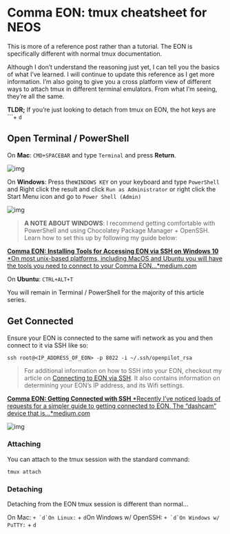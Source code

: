 # Comma EON: tmux cheatsheet for NEOS

This is more of a reference post rather than a tutorial.
The EON is specifically different with normal tmux documentation.

Although I don’t understand the reasoning just yet, I can tell you the basics of what I’ve learned. I will continue to update this reference as I get more information. I’m also going to give you a cross platform view of different ways to attach tmux in different terminal emulators. From what I’m seeing, they’re all the same.

**TLDR;**
If you’re just looking to detach from tmux on EON, the hot keys are ```+ `d`

## Open Terminal / PowerShell

On **Mac**: `CMD+SPACEBAR` and type `Terminal` and press **Return**.

![img](https://cdn-images-1.medium.com/max/800/1*ZyRv0BkXaGwYjXkR2WdWuQ.gif)

On **Windows**: Press the`WINDOWS KEY` on your keyboard and type `PowerShell` and Right click the result and click `Run as Administrator` or right click the Start Menu icon and go to `Power Shell (Admin)`

![img](https://cdn-images-1.medium.com/max/800/1*xZRlRe01VE-CW9mvj3G5oQ.gif)

> **A NOTE ABOUT WINDOWS**:
> I recommend getting comfortable with PowerShell and using Chocolatey Package Manager + OpenSSH. 
> Learn how to set this up by following my guide below:

[**Comma EON: Installing Tools for Accessing EON via SSH on Windows 10**
*On most unix-based platforms, including MacOS and Ubuntu you will have the tools you need to connect to your Comma EON…*medium.com](https://medium.com/@jfrux/comma-eon-installing-tools-for-accessing-eon-via-ssh-on-windows-d8eb1ba7e7e5)

On **Ubuntu**: `CTRL+ALT+T`

You will remain in Terminal / PowerShell for the majority of this article series.

## Get Connected

Ensure your EON is connected to the same wifi network as you and then connect to it via SSH like so:

```
ssh root@<IP_ADDRESS_OF_EON> -p 8022 -i ~/.ssh/openpilot_rsa
```

> For additional information on how to SSH into your EON, checkout my article on [Connecting to EON via SSH](https://medium.com/@jfrux/comma-eon-getting-connected-with-ssh-3ed6136e4a75). It also contains information on determining your EON’s IP address, and its Wifi settings.

[**Comma EON: Getting Connected with SSH**
*Recently I’ve noticed loads of requests for a simpler guide to getting connected to EON. The “dashcam” device that is…*medium.com](https://medium.com/@jfrux/comma-eon-getting-connected-with-ssh-3ed6136e4a75)

![img](https://cdn-images-1.medium.com/max/800/1*V2RwhZQ5GOWHHQ0aSPgXxw.gif)

### Attaching

You can attach to the tmux session with the standard command:

```
tmux attach
```

### Detaching

Detaching from the EON tmux session is different than normal…

On Mac: ``` + `d`On Linux: ``` + `d`On Windows w/ OpenSSH: ``` + `d`On Windows w/ PuTTY: ``` + `d`